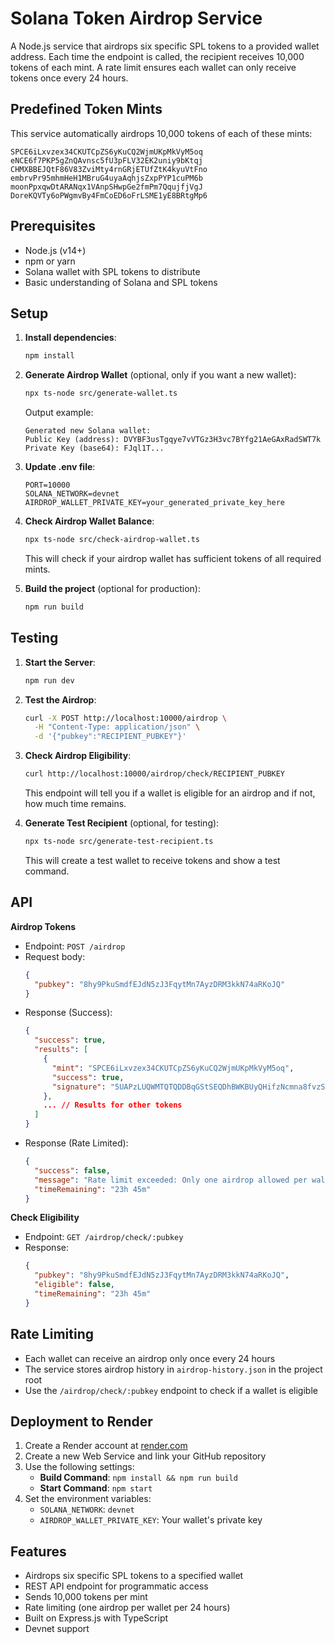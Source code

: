 # Solana Token Airdrop Service

A Node.js service that airdrops six specific SPL tokens to a provided wallet address. Each time the endpoint is called, the recipient receives 10,000 tokens of each mint. A rate limit ensures each wallet can only receive tokens once every 24 hours.

## Predefined Token Mints

This service automatically airdrops 10,000 tokens of each of these mints:

```
SPCE6iLxvzex34CKUTCpZS6yKuCQ2WjmUKpMkVyM5oq
eNCE6f7PKP5gZnQAvnsc5fU3pFLV32EK2uniy9bKtqj
CHMXBBEJQtF86V83ZviMty4rnGRjETUfZtK4kyuVtFno
embrvPr95mhmHeH1MBruG4uyaAqhjsZxpPYP1cuPM6b
moonPpxqwDtARANqx1VAnpSHwpGe2fmPm7QqujfjVgJ
DoreKQVTy6oPWgmvBy4FmCoED6oFrLSME1yE8BRtgMp6
```

## Prerequisites

- Node.js (v14+)
- npm or yarn
- Solana wallet with SPL tokens to distribute
- Basic understanding of Solana and SPL tokens

## Setup

1. **Install dependencies**:
   ```bash
   npm install
   ```

2. **Generate Airdrop Wallet** (optional, only if you want a new wallet):
   ```bash
   npx ts-node src/generate-wallet.ts
   ```
   Output example:
   ```
   Generated new Solana wallet:
   Public Key (address): DVYBF3usTgqye7vVTGz3H3vc7BYfg21AeGAxRadSWT7k
   Private Key (base64): FJql1T...
   ```

3. **Update .env file**:
   ```
   PORT=10000
   SOLANA_NETWORK=devnet
   AIRDROP_WALLET_PRIVATE_KEY=your_generated_private_key_here
   ```

4. **Check Airdrop Wallet Balance**:
   ```bash
   npx ts-node src/check-airdrop-wallet.ts
   ```
   This will check if your airdrop wallet has sufficient tokens of all required mints.

5. **Build the project** (optional for production):
   ```bash
   npm run build
   ```

## Testing

1. **Start the Server**:
   ```bash
   npm run dev
   ```

2. **Test the Airdrop**:
   ```bash
   curl -X POST http://localhost:10000/airdrop \
     -H "Content-Type: application/json" \
     -d '{"pubkey":"RECIPIENT_PUBKEY"}'
   ```

3. **Check Airdrop Eligibility**:
   ```bash
   curl http://localhost:10000/airdrop/check/RECIPIENT_PUBKEY
   ```
   This endpoint will tell you if a wallet is eligible for an airdrop and if not, how much time remains.

4. **Generate Test Recipient** (optional, for testing):
   ```bash
   npx ts-node src/generate-test-recipient.ts
   ```
   This will create a test wallet to receive tokens and show a test command.

## API

**Airdrop Tokens**
- Endpoint: `POST /airdrop`
- Request body:
  ```json
  {
    "pubkey": "8hy9PkuSmdfEJdN5zJ3FqytMn7AyzDRM3kkN74aRKoJQ"
  }
  ```
- Response (Success):
  ```json
  {
    "success": true,
    "results": [
      {
        "mint": "SPCE6iLxvzex34CKUTCpZS6yKuCQ2WjmUKpMkVyM5oq",
        "success": true,
        "signature": "5UAPzLUQWMTQTQDDBqGStSEQDhBWKBUyQHifzNcmna8fvzSJphbd5j9PP6SsGQG9et7vVTHqCXrXmVmULFpGELZ3"
      },
      ... // Results for other tokens
    ]
  }
  ```
- Response (Rate Limited):
  ```json
  {
    "success": false,
    "message": "Rate limit exceeded: Only one airdrop allowed per wallet every 24 hours",
    "timeRemaining": "23h 45m"
  }
  ```

**Check Eligibility**
- Endpoint: `GET /airdrop/check/:pubkey`
- Response:
  ```json
  {
    "pubkey": "8hy9PkuSmdfEJdN5zJ3FqytMn7AyzDRM3kkN74aRKoJQ",
    "eligible": false,
    "timeRemaining": "23h 45m"
  }
  ```

## Rate Limiting

- Each wallet can receive an airdrop only once every 24 hours
- The service stores airdrop history in `airdrop-history.json` in the project root
- Use the `/airdrop/check/:pubkey` endpoint to check if a wallet is eligible

## Deployment to Render

1. Create a Render account at [render.com](https://render.com)
2. Create a new Web Service and link your GitHub repository
3. Use the following settings:
   - **Build Command**: `npm install && npm run build`
   - **Start Command**: `npm start`
4. Set the environment variables:
   - `SOLANA_NETWORK`: `devnet`
   - `AIRDROP_WALLET_PRIVATE_KEY`: Your wallet's private key

## Features

- Airdrops six specific SPL tokens to a specified wallet
- REST API endpoint for programmatic access
- Sends 10,000 tokens per mint
- Rate limiting (one airdrop per wallet per 24 hours)
- Built on Express.js with TypeScript
- Devnet support